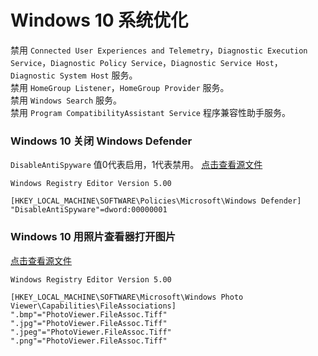 # Windows 10 系统优化          
禁用 `Connected User Experiences and Telemetry`，`Diagnostic Execution Service`，`Diagnostic Policy Service`，`Diagnostic Service Host`，`Diagnostic System Host` 服务。           
禁用 `HomeGroup Listener`，`HomeGroup Provider` 服务。          
禁用 `Windows Search` 服务。           
禁用 `Program CompatibilityAssistant Service` 程序兼容性助手服务。           
### Windows 10 关闭 Windows Defender         
`DisableAntiSpyware` 值0代表启用，1代表禁用。 [点击查看源文件](/storage/windows/10/close_w10defender.reg)         
```
Windows Registry Editor Version 5.00

[HKEY_LOCAL_MACHINE\SOFTWARE\Policies\Microsoft\Windows Defender]
"DisableAntiSpyware"=dword:00000001
```
### Windows 10 用照片查看器打开图片           
[点击查看源文件](/storage/windows/10/open_win10images.reg)       
```
Windows Registry Editor Version 5.00

[HKEY_LOCAL_MACHINE\SOFTWARE\Microsoft\Windows Photo Viewer\Capabilities\FileAssociations]
".bmp"="PhotoViewer.FileAssoc.Tiff"
".jpg"="PhotoViewer.FileAssoc.Tiff"
".jpeg"="PhotoViewer.FileAssoc.Tiff"
".png"="PhotoViewer.FileAssoc.Tiff"
```